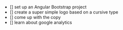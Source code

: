 - [] set up an Angular Bootstrap project
- [] create a super simple logo based on a cursive type
- [] come up with the copy
- [] learn about google analytics
